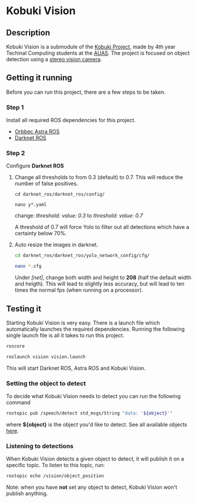 # Kobuki Vision

## Description
Kobuki Vision is a submodule of the [Kobuki Project](https://github.com/HvA-Robotics/kobuki-central),
made by 4th year Techinal Computing students at the [AUAS](https://www.amsterdamuas.com/). The project is 
focused on object detection using a [stereo vision camera](https://orbbec3d.com/product-astra-pro/). 

## Getting it running
Before you can run this project, there are a few steps to be taken. 

### Step 1
Install all required ROS dependencies for this project. 
 - [Orbbec Astra ROS](http://wiki.ros.org/astra_camera)
 - [Darknet ROS](https://github.com/leggedrobotics/darknet_ros)
 
 ### Step 2
 Configure **Darknet ROS**
 
 1. Change all thresholds to from 0.3 (default) to 0.7. This will reduce the number of false positives.
 
    ```
    cd darknet_ros/darknet_ros/config/
    ```
    ``` 
    nano y*.yaml
    ```
    change: *threshold: value: 0.3* to *threshold: value: 0.7*
    
    A threshold of 0.7 will force Yolo to filter out all detections which have a certainty below 70%.
    
 2. Auto resize the images in darknet.
    ```Bash
    cd darknet_ros/darknet_ros/yolo_network_config/cfg/
    ```
    ```Bash
    nano *.cfg
    ```
    Under *[net]*, change both width and height to **208** (half the default width and heigth). This will 
    lead to slightly less accuracy, but will lead to ten times the normal fps (when running on a processor).

## Testing it
Starting Kobuki Vision is very easy. There is a launch file which automatically launches
the required dependencies. Running the following single launch file is all it takes to run this project.
```Bash
roscore
```
```Bash
roslaunch vision vision.launch
```
This will start Darknet ROS, Astra ROS and Kobuki Vision. 

### Setting the object to detect
To decide what Kobuki Vision needs to detect you can run the following command
```Bash
rostopic pub /speech/detect std_msgs/String "data: '${object}'" 
```
where **${object}** is the object you'd like to detect. See all available objects [here](https://github.com/leggedrobotics/darknet_ros/blob/master/darknet_ros/config/yolov2.yaml).

### Listening to detections
When Kobuki Vision detects a given object to detect, it will publish it on a specific topic.
To listen to this topic, run:
```Bash
rostopic echo /vision/object_position
```
Note: when you have **not** set any object to detect, Kobuki Vision won't publish anything. 

